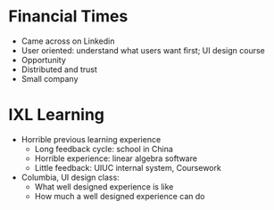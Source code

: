 # Financial Times

- Came across on Linkedin
- User oriented: understand what users want first; UI design course
- Opportunity
- Distributed and trust
- Small company

# IXL Learning

- Horrible previous learning experience
  - Long feedback cycle: school in China
  - Horrible experience: linear algebra software
  - Little feedback: UIUC internal system, Coursework
- Columbia, UI design class:
  - What well designed experience is like
  - How much a well designed experience can do
